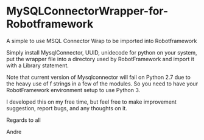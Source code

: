 # MySQLConnectorWrapper-for-Robotframework
A simple to use MSQL Connector Wrap to be imported into Robotframework

Simply install MysqlConnector, UUID, unidecode for python on your system, put the wrapper file into a directory used by RobotFramework and import it with a Library statement.

Note that current version of Mysqlconnector will fail on Python 2.7 due to the heavy use of f strings in a few of the modules. So you need to have your RobotFramework environment setup to use Python 3.

I developed this on my free time, but feel free to make improvement suggestion, report bugs, and any thoughts on it.

Regards to all

Andre
